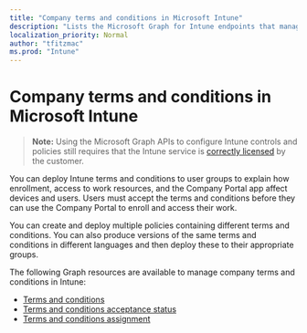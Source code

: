 ---title: "Company terms and conditions in Microsoft Intune"description: "Lists the Microsoft Graph for Intune endpoints that manage terms and conditions for a tenant (organization)."localization_priority: Normalauthor: "tfitzmac"ms.prod: "Intune"---# Company terms and conditions in Microsoft Intune> **Note:** Using the Microsoft Graph APIs to configure Intune controls and policies still requires that the Intune service is [correctly licensed](https://www.microsoft.com/en-us/cloud-platform/microsoft-intune-pricing) by the customer.You can deploy Intune terms and conditions to user groups to explain how enrollment, access to work resources, and the Company Portal app affect devices and users. Users must accept the terms and conditions before they can use the Company Portal to enroll and access their work.You can create and deploy multiple policies containing different terms and conditions. You can also produce versions of the same terms and conditions in different languages and then deploy these to their appropriate groups.The following Graph resources are available to manage company terms and conditions in Intune:- [Terms and conditions](intune-companyterms-termsandconditions.md)- [Terms and conditions acceptance status](intune-companyterms-termsandconditionsacceptancestatus.md)- [Terms and conditions assignment](intune-companyterms-termsandconditionsassignment.md)